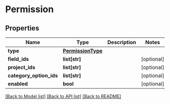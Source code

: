 # Permission

## Properties
Name | Type | Description | Notes
------------ | ------------- | ------------- | -------------
**type** | [**PermissionType**](PermissionType.md) |  | 
**field_ids** | **list[str]** |  | [optional] 
**project_ids** | **list[str]** |  | [optional] 
**category_option_ids** | **list[str]** |  | [optional] 
**enabled** | **bool** |  | [optional] 

[[Back to Model list]](../README.md#documentation-for-models) [[Back to API list]](../README.md#documentation-for-api-endpoints) [[Back to README]](../README.md)



